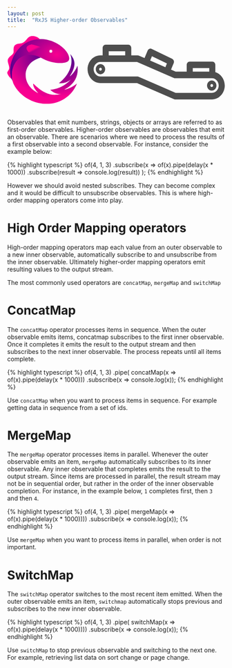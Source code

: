 ```yaml
---
layout: post
title:  "RxJS Higher-order Observables"
---
```


<svg id="Layer_1" style="margin-bottom: 20px" data-name="Layer 1" xmlns="http://www.w3.org/2000/svg" xmlns:xlink="http://www.w3.org/1999/xlink" viewBox="0 0 1605 500.41"><defs><style>.cls-1{fill:#4d4d4d;}.cls-2{fill:#ff0090;}.cls-3{fill:url(#radial-gradient);}.cls-4{fill:url(#radial-gradient-2);}.cls-5{fill:url(#linear-gradient);}.cls-6{fill:url(#linear-gradient-2);}</style><radialGradient id="radial-gradient" cx="4.78" cy="1197.95" r="1.83" gradientTransform="matrix(214.63, 0, 0, -153.54, -203.24, 184410.15)" gradientUnits="userSpaceOnUse"><stop offset="0" stop-color="#f80090"/><stop offset="1" stop-color="#4d008e"/></radialGradient><radialGradient id="radial-gradient-2" cx="4.38" cy="1198.66" r="1.66" gradientTransform="matrix(239.23, 0, 0, -180.97, -221.53, 217410.73)" gradientUnits="userSpaceOnUse"><stop offset="0" stop-color="#57008e"/><stop offset="0.29" stop-color="#5c008e"/><stop offset="1" stop-color="#f80090"/></radialGradient><linearGradient id="linear-gradient" x1="8.72" y1="1192.34" x2="9.99" y2="1190.63" gradientTransform="matrix(75.19, 0, 0, -59.93, 20.32, 72148.85)" gradientUnits="userSpaceOnUse"><stop offset="0" stop-color="#f70090"/><stop offset="0.67" stop-color="#e50090"/><stop offset="0.83" stop-color="#d6008f" stop-opacity="0.2"/><stop offset="1" stop-color="#c10090" stop-opacity="0"/></linearGradient><linearGradient id="linear-gradient-2" x1="12.04" y1="1187.01" x2="11.62" y2="1187.45" gradientTransform="matrix(54.25, 0, 0, -29.62, 16.9, 35604.68)" gradientUnits="userSpaceOnUse"><stop offset="0" stop-color="#b2008f" stop-opacity="0.15"/><stop offset="0.4" stop-color="#f70090" stop-opacity="0.4"/><stop offset="0.65" stop-color="#f60090" stop-opacity="0.89"/><stop offset="1" stop-color="#ff0090"/></linearGradient></defs><title>hoo</title><path class="cls-1" d="M1993.54,606.71V552.78c0-13.37-10-24.21-22.35-24.21H1804.68c-12.34,0-22.35,10.84-22.35,24.21V603h-81.77l-34-14.81,19.73-47.94a26.12,26.12,0,0,0,.46-18.53A23.5,23.5,0,0,0,1675,508.27L1523.48,435.1a20.85,20.85,0,0,0-17.11-.5A23.25,23.25,0,0,0,1494,447.36l-22.88,55.58-43-18.73a20.81,20.81,0,0,0-8.34-1.76H1373.2V428.21c0-13.37-10-24.21-22.36-24.21h-166.5C1172,404,1162,414.84,1162,428.21v54.25h-16.51c-52.19,0-94.65,46-94.65,102.51s42.46,102.5,94.65,102.5h270l272.44,118.78a20.84,20.84,0,0,0,8.35,1.75h272.12c52.19,0,94.65-46,94.65-102.5C2063,658.43,2033.54,618.69,1993.54,606.71Zm-25.19,152.87H1700.56L1428.12,640.8a20.84,20.84,0,0,0-8.35-1.75H1145.48c-27.54,0-49.94-24.26-49.94-54.08s22.41-54.09,49.94-54.09h270l272.44,118.78a20.84,20.84,0,0,0,8.35,1.75h272.12c27.54,0,49.94,24.26,49.94,54.09S1995.89,759.58,1968.35,759.58ZM1827,577h121.79v26H1827Zm-301.35-87.8,110.71,53.45-11.31,27.45L1512.58,521Zm-319-36.77h121.8v30h-121.8Z" transform="translate(-458 -340.18)"/><path class="cls-1" d="M1146,547.43c-19.12,0-34.66,16.84-34.66,37.54s15.54,37.53,34.66,37.53,34.65-16.84,34.65-37.53S1165.07,547.43,1146,547.43Zm0,48.42c-5.55,0-10.06-4.88-10.06-10.88s4.51-10.89,10.06-10.89,10,4.88,10,10.89S1151.5,595.85,1146,595.85Z" transform="translate(-458 -340.18)"/><path class="cls-1" d="M1967.12,668c-19.11,0-34.66,16.84-34.66,37.54S1948,743,1967.12,743s34.66-16.84,34.66-37.53S1986.23,668,1967.12,668Zm0,48.42c-5.54,0-10-4.88-10-10.88s4.51-10.89,10-10.89,10.05,4.88,10.05,10.89S1972.66,716.38,1967.12,716.38Z" transform="translate(-458 -340.18)"/><path class="cls-2" d="M491.9,659.12c-26.65-141.71,43.79-278.38,205.46-296.56-22.29-23.82-52.75-24-66.76-21.1-24.75,7.88-24,23.89-52,44.58-27.9,15.93-41.91,3.73-62.24,20.25s-6.13,54-14.63,61.36c-8.45,14.63-34.64,27.67-39.41,46.16-3.94,23.64,10.7,40.53,10.14,60.79,1.68,16.89-16.82,26.44-14.16,40.13,8,22.36,23.31,35.81,30.54,42,1.66,1.17,3.42,4,3.1,2.37Z" transform="translate(-458 -340.18)"/><path class="cls-3" d="M779.58,463a10.7,10.7,0,1,1,10.7-10.7,10.7,10.7,0,0,1-10.7,10.7ZM498.14,674.58c-25.61-123.16,53.65-226.07,207.14-175.41,90.06,52.69,203.36,49.26,208.46,15.2,12.61-40.83-57.41-125-162.12-146.92-207.71-40.53-319.7,184-253.48,307.13Z" transform="translate(-458 -340.18)"/><path class="cls-4" d="M838.88,688.31c30.84,3.34,60.12-4.06,87.25-26.17-41,45.72-92.24,68.7-151,75,28.08,23.87,55.15,34.62,81.06,30-72,19.86-132.29-2-205.64-75-3.85,19.66,16.93,50.3,38.33,69.86-124.21-53.85-135.1-221.61,16.37-262.88-157-75.44-245.81,71.14-202.18,191.28,42.68,92.53,156.41,163.76,281.07,148.09,60.54-7.41,151-49.16,187.9-148.09-26,23.36-72.57,43.71-93.33,45.27,70.28-35.13,108.22-94.81,97.57-176.38-14.56,34.66-33.77,61.27-57.8,79.55,51-79.55,42.28-120.68,4.51-165.87,27,74.31-7.93,156.78-84.06,215.41Z" transform="translate(-458 -340.18)"/><path class="cls-5" d="M802.81,773.92c-5.33-1,12.09,7.05-21.6-1.86s-68-17.51-130.71-80c-3.85,19.66,16.93,50.3,38.33,69.86,57.8,40.31,18.49,21.46,106.55,51.9,7.07-14.07,7.43-26.57,7.43-39.91Z" transform="translate(-458 -340.18)"/><path class="cls-6" d="M690.85,457.41s7.65-11.3,10.63-16.39c3.65-6.25,9.26-17.63,9.26-17.63s-58.93-19.23-73.39-21.57c-45,11.67-45.12,30.5-20,59.33,2.8,3.21,73.49-3.74,73.49-3.74Z" transform="translate(-458 -340.18)"/></svg>




Observables that emit numbers, strings, objects or arrays are referred to as first-order observables. Higher-order observables are observables that emit an observable. There are scenarios where we need to process the results of a first observable into a second observable. For instance, consider the example below: 


{% highlight typescript %}
of(4, 1, 3)
.subscribe(x => of(x).pipe(delay(x * 1000))
    .subscribe(result => console.log(result))
);
{% endhighlight %}


However we should avoid nested subscribes. They can become complex and it would be difficult to unsubscribe observables. This is where high-order mapping operators come into play.

# High Order Mapping operators

High-order mapping operators map each value from an outer observable to a new inner observable, automatically subscribe to and unsubscribe from the inner observable. Ultimately higher-order mapping operators emit resulting values to the output stream.

The most commonly used operators are `concatMap`, `mergeMap` and `switchMap`

# ConcatMap


The `concatMap` operator processes items in sequence. When the outer observable emits items, concatmap subscribes to the first inner observable. Once it completes it emits the result to the output stream and then subscribes to the next inner observable. The process repeats until all items complete.

{% highlight typescript %}
of(4, 1, 3)
    .pipe(
        concatMap(x => of(x).pipe(delay(x * 1000)))
    .subscribe(x => console.log(x));
{% endhighlight %}

Use `concatMap` when you want to process items in sequence. For example getting data in sequence from a set of ids.

# MergeMap

The `mergeMap` operator processes items in parallel. Whenever the outer observable emits an item, `mergeMap` automatically subscribes to its inner observable. Any inner observable that completes emits the result to the output stream. Since items are processed in parallel, the result stream may not be in sequential order, but rather in the order of the inner observable completion. For instance, in the example below, `1` completes first, then `3` and then `4`.

{% highlight typescript %}
of(4, 1, 3)
    .pipe(
        mergeMap(x => of(x).pipe(delay(x * 1000))))
    .subscribe(x => console.log(x));
{% endhighlight %}

Use `mergeMap` when you want to process items in parallel, when order is not important.

# SwitchMap

The `switchMap` operator switches to the most recent item emitted. When the outer observable emits an item, `switchmap` automatically stops previous and subscribes to the new inner observable.


{% highlight typescript %}
of(4, 1, 3)
    .pipe(
        switchMap(x => of(x).pipe(delay(x * 1000))))
    .subscribe(x => console.log(x));
{% endhighlight %}

Use `switchMap` to stop previous observable and switching to the next one. For example, retrieving list data on sort change or page change.



